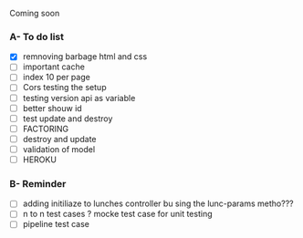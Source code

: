 Coming soon


### A- To do list

- [x] remnoving barbage html and css
- [ ] important cache
- [ ] index 10 per page
- [ ] Cors testing the setup
- [ ] testing version api as variable
- [ ] better shouw id 
- [ ] test update and destroy
- [ ] FACTORING
- [ ] destroy and update
- [ ] validation of model
- [ ] HEROKU

### B- Reminder

- [ ] adding initiliaze to lunches controller bu sing the lunc-params metho???
- [ ] n to n test cases ? mocke test case for unit testing
- [ ] pipeline test case
